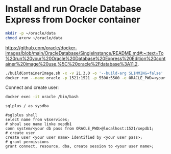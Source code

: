 # Install and run Oracle Database Express from Docker container

```bash
mkdir -p ~/oracle/data
chmod a+xrw ~/oracle/data
```

https://github.com/oracle/docker-images/blob/main/OracleDatabase/SingleInstance/README.md#:~:text=To%20run%20your%20Oracle%20Database%20Express%20Edition%20container%20image%20use,%5C%20oracle%2Fdatabase%3A11.2.

```bash
./buildContainerImage.sh -x -v 21.3.0 -o '--build-arg SLIMMING=false'
docker run --name oracle -p 1521:1521 -p 5500:5500 -e ORACLE_PWD=<your password> -v ~/oracle/data:/opt/oracle/oradata oracle/database:21.3.0-xe
```
Connect and create user:
```bash
docker exec -it oracle /bin/bash
```
```bash
sqlplus / as sysdba
```
```
#sqlplus shell
select name from v$services;
# shoul see name linke xepdb1
conn system/<your db pass from ORACLE_PWD>@localhost:1521/xepdb1;
# create user
create user <your user name> identified by <your user pass>;
# grant permissions
grant connect, resource, dba, create session to <your user name>;
